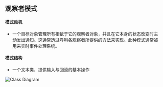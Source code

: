 ## 观察者模式

#### 模式动机

* 一个目标对象管理所有相依于它的观察者对象，并且在它本身的状态改变时主动发出通知。这通常透过呼叫各观察者所提供的方法来实现。此种模式通常被用来实时事件处理系统。

#### 模式结构

* 一个文本类，提供输入与回滚的基本操作

![Class Diagram](http://www.plantuml.com/plantuml/proxy?src=https://raw.githubusercontent.com/yueyangtian/Design-pattern/master/UML/observer.puml)